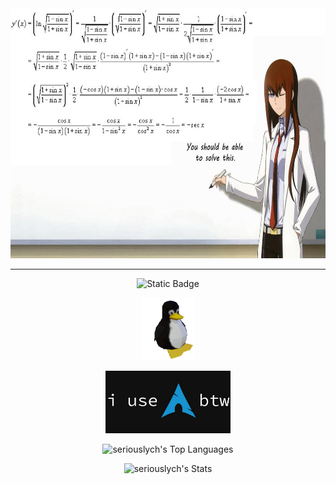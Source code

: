 <div align="center">
  <img src="https://github.com/seriouslych/seriouslych/blob/main/zagadka.jpg?raw=true" height="400" width="700"/>
  <hr>
  <img alt="Static Badge" src="https://img.shields.io/badge/seriously-ch-red?style=for-the-badge&logo=github&labelColor=black&color=rgb(254%2C%200%2C%200)&link=https%3A%2F%2Fwww.youtube.com%2Fchannel%2FUCOWF6Yc61v1C9QxB8bWlWxw"/>
</div>
<div>
  <p></p>
</div>
<div align="center">
  <img src="https://github.com/seriouslych/seriouslych/blob/main/pingu-penguin.gif?raw=true" width="auto" height="100" alt="pingu-penguin"/>
  <p></p>
  <img src="https://github.com/seriouslych/seriouslych/blob/main/arch.png?raw=true" height="100" width="200"/>
  <!--<p></p>
  <img src="https://img.shields.io/badge/HTML-%23E34F26.svg?logo=html5&logoColor=white" alt="HTML"/> 
  <img src="https://img.shields.io/badge/Python-3776AB?logo=python&logoColor=fff" alt="Python"/>
  <img src="https://img.shields.io/badge/CSS-1572B6?logo=css3&logoColor=fff" alt="CSS"/>
  <p></p>-->
  <p><img src="https://github-readme-stats.vercel.app/api/top-langs/?username=seriouslych&amp;theme=monokai&amp;show_icons=true&amp;hide_border=false&amp;layout=compact" alt="seriouslych&#39;s Top Languages"></p>
  <p><img src="https://github-readme-stats.vercel.app/api?username=seriouslych&amp;theme=monokai&amp;show_icons=true&amp;hide_border=false&amp;count_private=true" alt="seriouslych&#39;s Stats"></p>
</div>
